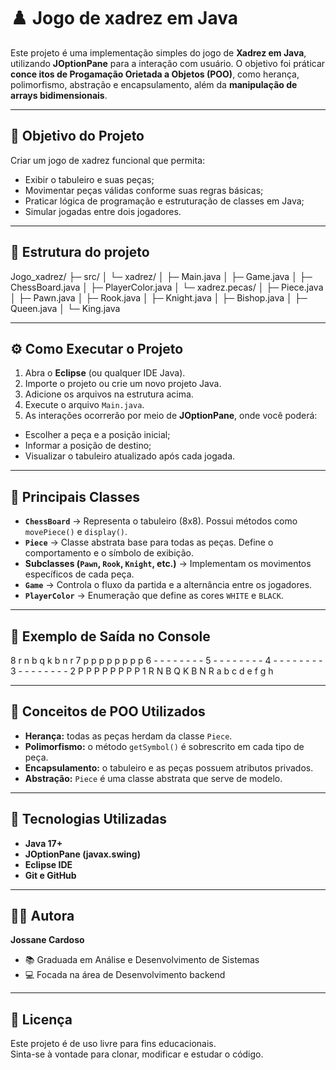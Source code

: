 # ♟️ Jogo de xadrez em Java

Este projeto é uma implementação simples do jogo de **Xadrez em Java**, utilizando **JOptionPane** para a interação com usuário. O objetivo foi práticar **conce itos de Progamação Orietada a Objetos (POO)**, como herança, polimorfismo, abstração e encapsulamento, além da **manipulação de arrays bidimensionais**.

---
## 🧠 Objetivo do Projeto
Criar um jogo de xadrez funcional que permita:
- Exibir o tabuleiro e suas peças;
- Movimentar peças válidas conforme suas regras básicas;
- Praticar lógica de programação e estruturação de classes em Java;
- Simular jogadas entre dois jogadores.

---
## 🧩 Estrutura do projeto
Jogo_xadrez/
├─ src/
│ └─ xadrez/
│ ├─ Main.java
│ ├─ Game.java
│ ├─ ChessBoard.java
│ ├─ PlayerColor.java
│ └─ xadrez.pecas/
│ ├─ Piece.java
│ ├─ Pawn.java
│ ├─ Rook.java
│ ├─ Knight.java
│ ├─ Bishop.java
│ ├─ Queen.java
│ └─ King.java

---
## ⚙️ Como Executar o Projeto
1. Abra o **Eclipse** (ou qualquer IDE Java).
2. Importe o projeto ou crie um novo projeto Java.
3. Adicione os arquivos na estrutura acima.
4. Execute o arquivo `Main.java`.
5. As interações ocorrerão por meio de **JOptionPane**, onde você poderá:
- Escolher a peça e a posição inicial;
- Informar a posição de destino;
- Visualizar o tabuleiro atualizado após cada jogada.

---
## 🧱 Principais Classes
- **`ChessBoard`** → Representa o tabuleiro (8x8). Possui métodos como `movePiece()` e `display()`.
- **`Piece`** → Classe abstrata base para todas as peças. Define o comportamento e o símbolo de exibição.
- **Subclasses (`Pawn`, `Rook`, `Knight`, etc.)** → Implementam os movimentos específicos de cada peça.
- **`Game`** → Controla o fluxo da partida e a alternância entre os jogadores.
- **`PlayerColor`** → Enumeração que define as cores `WHITE` e `BLACK`.

---
## 💬 Exemplo de Saída no Console
8 r n b q k b n r
7 p p p p p p p p
6 - - - - - - - -
5 - - - - - - - -
4 - - - - - - - -
3 - - - - - - - -
2 P P P P P P P P
1 R N B Q K B N R
a b c d e f g h

---
## 🧩 Conceitos de POO Utilizados
- **Herança:** todas as peças herdam da classe `Piece`.
- **Polimorfismo:** o método `getSymbol()` é sobrescrito em cada tipo de peça.
- **Encapsulamento:** o tabuleiro e as peças possuem atributos privados.
- **Abstração:** `Piece` é uma classe abstrata que serve de modelo.

---
## 🚀 Tecnologias Utilizadas
- **Java 17+**
- **JOptionPane (javax.swing)**
- **Eclipse IDE**
- **Git e GitHub**

---
## 👩‍💻 Autora
**Jossane Cardoso**
- 📚 Graduada em Análise e Desenvolvimento de Sistemas 
- 💻 Focada na área de Desenvolvimento backend

---
## 🏁 Licença
Este projeto é de uso livre para fins educacionais.  
Sinta-se à vontade para clonar, modificar e estudar o código. 

